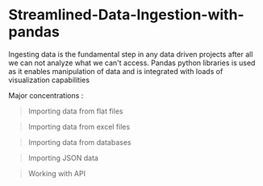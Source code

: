 # Streamlined-Data-Ingestion-with-pandas

Ingesting data is the fundamental step in any data driven projects after all we can not analyze what we can't access. Pandas python libraries is used as it enables manipulation of data and is integrated with loads of visualization capabilities

Major concentrations :

> Importing data from flat files 

> Importing data from excel files

> Importing data from databases
 
> Importing JSON data 

> Working with API

